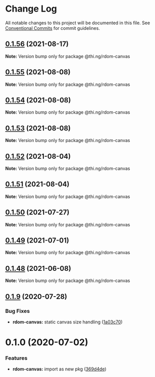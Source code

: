 # Change Log

All notable changes to this project will be documented in this file.
See [Conventional Commits](https://conventionalcommits.org) for commit guidelines.

## [0.1.56](https://github.com/thi-ng/umbrella/compare/@thi.ng/rdom-canvas@0.1.55...@thi.ng/rdom-canvas@0.1.56) (2021-08-17)

**Note:** Version bump only for package @thi.ng/rdom-canvas





## [0.1.55](https://github.com/thi-ng/umbrella/compare/@thi.ng/rdom-canvas@0.1.54...@thi.ng/rdom-canvas@0.1.55) (2021-08-08)

**Note:** Version bump only for package @thi.ng/rdom-canvas





## [0.1.54](https://github.com/thi-ng/umbrella/compare/@thi.ng/rdom-canvas@0.1.53...@thi.ng/rdom-canvas@0.1.54) (2021-08-08)

**Note:** Version bump only for package @thi.ng/rdom-canvas





## [0.1.53](https://github.com/thi-ng/umbrella/compare/@thi.ng/rdom-canvas@0.1.52...@thi.ng/rdom-canvas@0.1.53) (2021-08-08)

**Note:** Version bump only for package @thi.ng/rdom-canvas





## [0.1.52](https://github.com/thi-ng/umbrella/compare/@thi.ng/rdom-canvas@0.1.51...@thi.ng/rdom-canvas@0.1.52) (2021-08-04)

**Note:** Version bump only for package @thi.ng/rdom-canvas





## [0.1.51](https://github.com/thi-ng/umbrella/compare/@thi.ng/rdom-canvas@0.1.50...@thi.ng/rdom-canvas@0.1.51) (2021-08-04)

**Note:** Version bump only for package @thi.ng/rdom-canvas





## [0.1.50](https://github.com/thi-ng/umbrella/compare/@thi.ng/rdom-canvas@0.1.49...@thi.ng/rdom-canvas@0.1.50) (2021-07-27)

**Note:** Version bump only for package @thi.ng/rdom-canvas





## [0.1.49](https://github.com/thi-ng/umbrella/compare/@thi.ng/rdom-canvas@0.1.48...@thi.ng/rdom-canvas@0.1.49) (2021-07-01)

**Note:** Version bump only for package @thi.ng/rdom-canvas





## [0.1.48](https://github.com/thi-ng/umbrella/compare/@thi.ng/rdom-canvas@0.1.47...@thi.ng/rdom-canvas@0.1.48) (2021-06-08)

**Note:** Version bump only for package @thi.ng/rdom-canvas





## [0.1.9](https://github.com/thi-ng/umbrella/compare/@thi.ng/rdom-canvas@0.1.8...@thi.ng/rdom-canvas@0.1.9) (2020-07-28)


### Bug Fixes

* **rdom-canvas:** static canvas size handling ([1a03c70](https://github.com/thi-ng/umbrella/commit/1a03c70e3e9fe6c8b096f78084dc590102d96893))





# 0.1.0 (2020-07-02)


### Features

* **rdom-canvas:** import as new pkg ([369d4de](https://github.com/thi-ng/umbrella/commit/369d4de29c0b0c1ff3092126902f1835ac61870e))
